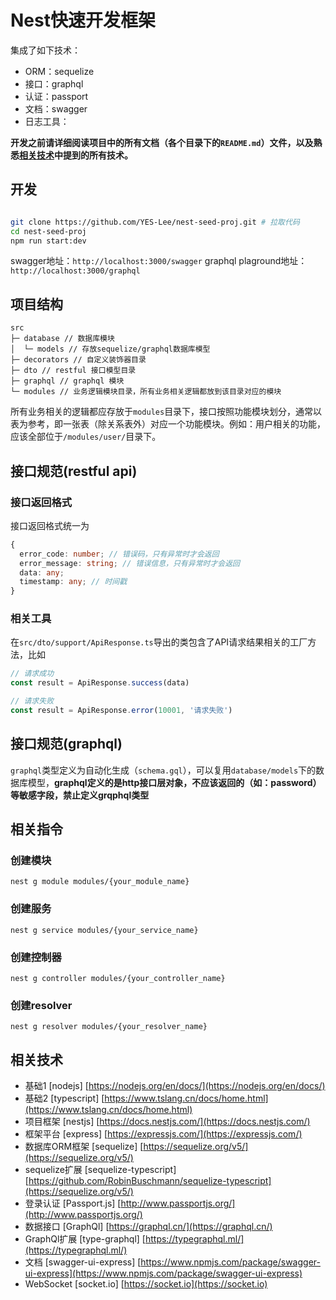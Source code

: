# Nest快速开发框架

集成了如下技术：

* ORM：sequelize
* 接口：graphql
* 认证：passport
* 文档：swagger
* 日志工具：

**开发之前请详细阅读项目中的所有文档（各个目录下的`README.md`）文件，以及熟悉[相关技术](#相关技术)中提到的所有技术。**

## 开发

```bash

git clone https://github.com/YES-Lee/nest-seed-proj.git # 拉取代码
cd nest-seed-proj
npm run start:dev

```

swagger地址：`http://localhost:3000/swagger`
graphql plaground地址：`http://localhost:3000/graphql`

## 项目结构

``` text
src
├─ database // 数据库模块
│  └─ models // 存放sequelize/graphql数据库模型
├─ decorators // 自定义装饰器目录
├─ dto // restful 接口模型目录
├─ graphql // graphql 模块
└─ modules // 业务逻辑模块目录，所有业务相关逻辑都放到该目录对应的模块
```

所有业务相关的逻辑都应存放于`modules`目录下，接口按照功能模块划分，通常以表为参考，即一张表（除关系表外）对应一个功能模块。例如：用户相关的功能，应该全部位于`/modules/user/`目录下。

## 接口规范(restful api)

### 接口返回格式

接口返回格式统一为

```typescript
{
  error_code: number; // 错误码，只有异常时才会返回
  error_message: string; // 错误信息，只有异常时才会返回
  data: any;
  timestamp: any; // 时间戳
}
```

### 相关工具

在`src/dto/support/ApiResponse.ts`导出的类包含了API请求结果相关的工厂方法，比如

```typescript
// 请求成功
const result = ApiResponse.success(data)

// 请求失败
const result = ApiResponse.error(10001, '请求失败')
```

## 接口规范(graphql)

`graphql`类型定义为自动化生成（`schema.gql`），可以复用`database/models`下的数据库模型，**graphql定义的是http接口层对象，不应该返回的（如：password）等敏感字段，禁止定义grqphql类型**

## 相关指令

### 创建模块

`nest g module modules/{your_module_name}`

### 创建服务

`nest g service modules/{your_service_name}`

### 创建控制器

`nest g controller modules/{your_controller_name}`

### 创建resolver

`nest g resolver modules/{your_resolver_name}`

## 相关技术

* 基础1 [nodejs] [https://nodejs.org/en/docs/](https://nodejs.org/en/docs/)
* 基础2 [typescript] [https://www.tslang.cn/docs/home.html](https://www.tslang.cn/docs/home.html)
* 项目框架 [nestjs] [https://docs.nestjs.com/](https://docs.nestjs.com/)
* 框架平台 [express] [https://expressjs.com/](https://expressjs.com/)
* 数据库ORM框架 [sequelize] [https://sequelize.org/v5/](https://sequelize.org/v5/)
* sequelize扩展 [sequelize-typescript] [https://github.com/RobinBuschmann/sequelize-typescript](https://sequelize.org/v5/)
* 登录认证 [Passport.js] [http://www.passportjs.org/](http://www.passportjs.org/)
* 数据接口 [GraphQl] [https://graphql.cn/](https://graphql.cn/)
* GraphQl扩展 [type-graphql] [https://typegraphql.ml/](https://typegraphql.ml/)
* 文档 [swagger-ui-express] [https://www.npmjs.com/package/swagger-ui-express](https://www.npmjs.com/package/swagger-ui-express)
* WebSocket [socket.io] [https://socket.io](https://socket.io)
